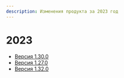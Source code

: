```yaml
---
description: Изменения продукта за 2023 год
---
```


# 2023

* [Версия 1.30.0](versiya-1.30.0.md)
* [Версия 1.27.0](versiya-1.27.0.md)
* [Версия 1.32.0](https://app.gitbook.com/o/BsAoKBoVeLoSLmNL74IE/s/TNAYMNZOkqs70ZT7p73L/\~/changes/230/release-notes/2023/versiya-1.32.0)

####

####

###
